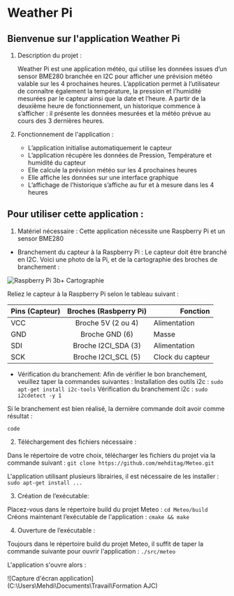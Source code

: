 # Weather Pi

## Bienvenue sur l'application Weather Pi

 1. Description du projet :

	Weather Pi est une application météo, qui utilise les données issues d’un sensor BME280 branchée en I2C pour afficher une prévision météo valable sur les 4 prochaines heures. L’application permet à l’utilisateur de connaître également la température, la pression et l’humidité mesurées par le capteur ainsi que la date et l’heure. A partir de la deuxième heure de fonctionnement, un historique commence à s’afficher : il présente les données mesurées et la météo prévue au cours des 3 dernières heures.

 2. Fonctionnement de l'application :

	- L’application initialise automatiquement le capteur
	- L’application récupère les données de Pression, Température et humidité du capteur
	- Elle calcule la prévision météo sur les 4 prochaines heures
	- Elle affiche les données sur une interface graphique
	- L’affichage de l’historique s’affiche au fur et à mesure dans les 4 heures

## Pour utiliser cette application :

1. Matériel nécessaire :
Cette application nécessite une Raspberry Pi et un sensor BME280 
- Branchement du capteur à la Raspberry Pi : 
	Le capteur doit être branché en I2C. Voici une photo de la Pi, et de la cartographie des broches de branchement : 
<img src = "https://www.google.com/search?biw=1600&bih=757&tbm=isch&sa=1&ei=q4bFXKr5A4m0UIyFuUg&q=i2c+raspberry&oq=i2c+raspberry&gs_l=img.3..0l2j0i7i30j0i8i30l7.214504.215177..215712...0.0..1.114.575.5j2......0....1..gws-wiz-img.O33EYEqgHHs#imgrc=MeZYY6T4V0-bMM:](https://www.google.com/search?biw=1600&bih=757&tbm=isch&sa=1&ei=q4bFXKr5A4m0UIyFuUg&q=i2c+raspberry&oq=i2c+raspberry&gs_l=img.3..0l2j0i7i30j0i8i30l7.214504.215177..215712...0.0..1.114.575.5j2......0....1..gws-wiz-img.O33EYEqgHHs#imgrc=MeZYY6T4V0-bMM:" title = "Raspberry Pi 3b+ Cartographie" alt = "Raspberry Pi 3b+ Cartographie" >

Reliez le capteur à la Raspberry Pi selon le tableau suivant : 


  
<table>
	<thead>
		<tr>
			<th> Pins (Capteur)</th>  
			<th align="center">Broches (Rasbperry Pi)</th>  
			<th align="right">Fonction</th>  
		</tr>  
	</thead>  
	<tbody>  
		<tr>  
			<td>VCC</td>  
			<td align="center">Broche 5V (2 ou 4)</td>  
			<td align="left">Alimentation</td>  
		</tr>
		<tr>  
			<td>GND</td>  
			<td align="center">Broche GND (6)</td>  
			<td align="left">Masse</td>  
		</tr>  
		<tr>  
			<td>SDI</td>  
			<td align="center">Broche I2CI_SDA (3)</td>  
			<td align="left">Alimentation</td>  </tr>  
		<tr>  
			<td>SCK</td>  
			<td align="center">Broche I2CI_SCL (5)</td>  
			<td align="left">Clock du capteur</td>  
		</tr>  
	</tbody>  
</table>
   
   
- Vérification du branchement:
Afin de vérifier le bon branchement, veuillez taper la commandes suivantes :
Installation des outils i2c : `sudo apt-get install i2c-tools`
Vérification du branchement i2c : `sudo i2cdetect -y 1`

Si le branchement est bien réalisé, la dernière commande doit avoir comme résultat : 
	<pre><code>code</code></pre>

2. Téléchargement des fichiers nécessaire :

Dans le répertoire de votre choix, télécharger les fichiers du projet via la commande suivant : `git clone https://github.com/mehditag/Meteo.git `

L'application utilisant plusieurs librairies, il est nécessaire de les installer :
`sudo apt-get install ...`

3. Création de l’exécutable:

Placez-vous dans le répertoire build du projet Meteo : `cd Meteo/build`
Créons maintenant l’exécutable de l'application : `cmake && make`

4. Ouverture de l’exécutable : 

Toujours dans le répertoire build du projet Meteo, il suffit de taper la commande suivante pour ouvrir l'application : `./src/meteo`

L'application s'ouvre alors :

![Capture d'écran application](C:\Users\Mehdi\Documents\Travail\Formation AJC)
